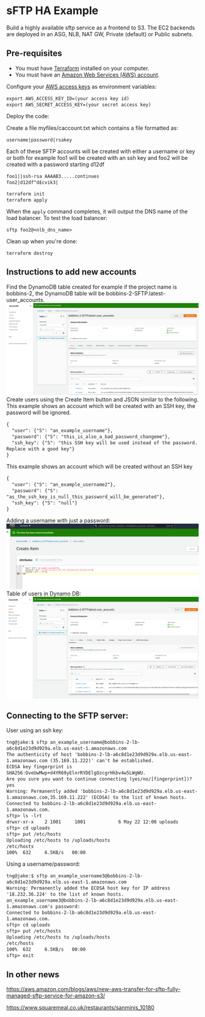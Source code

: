 # sFTP HA Example

Build a highly available sftp service as a frontend to S3. The EC2 backends are deployed in an ASG, NLB, NAT GW, Private (default) or Public subnets.


## Pre-requisites

* You must have [Terraform](https://www.terraform.io/) installed on your computer. 
* You must have an [Amazon Web Services (AWS) account](http://aws.amazon.com/).

Configure your [AWS access 
keys](http://docs.aws.amazon.com/general/latest/gr/aws-sec-cred-types.html#access-keys-and-secret-access-keys) as 
environment variables:

```
export AWS_ACCESS_KEY_ID=(your access key id)
export AWS_SECRET_ACCESS_KEY=(your secret access key)
```

Deploy the code:

Create a file myfiles/caccount.txt which contains a file formatted as:  
```
username|password|rsakey
```

Each of these SFTP accounts will be created with either a username or key or both for example foo1 will be created with an ssh key and foo2 will be created with a password starting
d12df

```
foo1||ssh-rsa AAAAB3.....continues
foo2|d12df^d£cvik3|
```

```
terraform init
terraform apply
```

When the `apply` command completes, it will output the DNS name of the load balancer. To test the load balancer:

```
sftp foo2@<nlb_dns_name>
```

Clean up when you're done:

```
terraform destroy
```


## Instructions to add new accounts

Find the DynamoDB table created for example if the project name is bobbins-2, the DynamoDB table will be bobbins-2-SFTP.latest-user_accounts.
![Create Item button Dynamo DB](pictures/dynamo_db_add_user.png)
Create users using the Create Item button and JSON similar to the following. This example shows an account which will be created with an SSH key, the password will be ignored.

```
{
  "user": {"S": "an_example_username"},
  "password": {"S": "this_is_also_a_bad_password_changeme"},
  "ssh_key": {"S": "this SSH key will be used instead of the password. Replace with a good key"}
}
```
This example shows an account which will be created without an SSH key

```
{
  "user": {"S": "an_example_username2"},
  "password": {"S": "as_the_ssh_key_is_null_this_password_will_be_generated"},
  "ssh_key": {"S": "null"}
}
```
Adding a username with just a password:
![Adding a user to Dynamo DB](pictures/dynamo_db_user_pass.png)
Table of users in Dynamo DB:
![Adding a user to Dynamo DB](pictures/dynamo_db_ssh_key.png)


## Connecting to the SFTP server:

User using an ssh key:

```
tng@jake:$ sftp an_example_username@bobbins-2-lb-a6c8d1e23d9d929a.elb.us-east-1.amazonaws.com
The authenticity of host 'bobbins-2-lb-a6c8d1e23d9d929a.elb.us-east-1.amazonaws.com (35.169.11.222)' can't be established.
ECDSA key fingerprint is SHA256:OveUwMwp+d4YR69yElnrRYDElgOzcgrHkbv4w5LWgWU.
Are you sure you want to continue connecting (yes/no/[fingerprint])? yes
Warning: Permanently added 'bobbins-2-lb-a6c8d1e23d9d929a.elb.us-east-1.amazonaws.com,35.169.11.222' (ECDSA) to the list of known hosts.
Connected to bobbins-2-lb-a6c8d1e23d9d929a.elb.us-east-1.amazonaws.com.
sftp> ls -lrt
drwxr-xr-x    2 1001     1001            6 May 22 12:00 uploads
sftp> cd uploads
sftp> put /etc/hosts
Uploading /etc/hosts to /uploads/hosts
/etc/hosts                                                                                                                                                                                                            100%  632     6.5KB/s   00:00    
```

Using a username/password:

```
tng@jake:$ sftp an_example_username3@bobbins-2-lb-a6c8d1e23d9d929a.elb.us-east-1.amazonaws.com
Warning: Permanently added the ECDSA host key for IP address '18.232.36.224' to the list of known hosts.
an_example_username3@bobbins-2-lb-a6c8d1e23d9d929a.elb.us-east-1.amazonaws.com's password: 
Connected to bobbins-2-lb-a6c8d1e23d9d929a.elb.us-east-1.amazonaws.com.
sftp> cd uploads
sftp> put /etc/hosts
Uploading /etc/hosts to /uploads/hosts
/etc/hosts                                                                                                                                                                                                            100%  632     6.5KB/s   00:00    
sftp> exit
```

## In other news

https://aws.amazon.com/blogs/aws/new-aws-transfer-for-sftp-fully-managed-sftp-service-for-amazon-s3/



https://www.squaremeal.co.uk/restaurants/sanminis_10180

